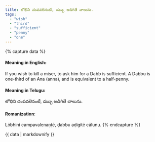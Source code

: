 ```yaml
---
title: లోభిని చంపవలెనంటే, డబ్బు అడిగితే చాలును.
tags:
  - "wish"
  - "third"
  - "sufficient"
  - "penny"
  - "one"
---
```


{% capture data %}
#### Meaning in English:
If you wish to kill a miser, to ask him for a Dabb is sufficient.
A Dabbu is one-third of an Ana (anna), and is equivalent to a half-penny.

#### Meaning in Telugu:
లోభిని చంపవలెనంటే, డబ్బు అడిగితే చాలును.

#### Romanization:
Lōbhini campavalenaṇṭē, ḍabbu aḍigitē cālunu.
{% endcapture %}

{{ data | markdownify }}

